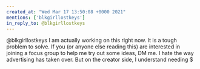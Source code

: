 ```yaml
---
created_at: "Wed Mar 17 13:50:08 +0000 2021"
mentions: ['blkgirllostkeys']
in_reply_to: @blkgirllostkeys
---
```


@blkgirllostkeys I am actually working on this right now. It is a tough problem to solve. If you (or anyone else reading this) are interested in joining a focus group to help me try out some ideas, DM me. I hate the way advertising has taken over. But on the creator side, I understand needing $
